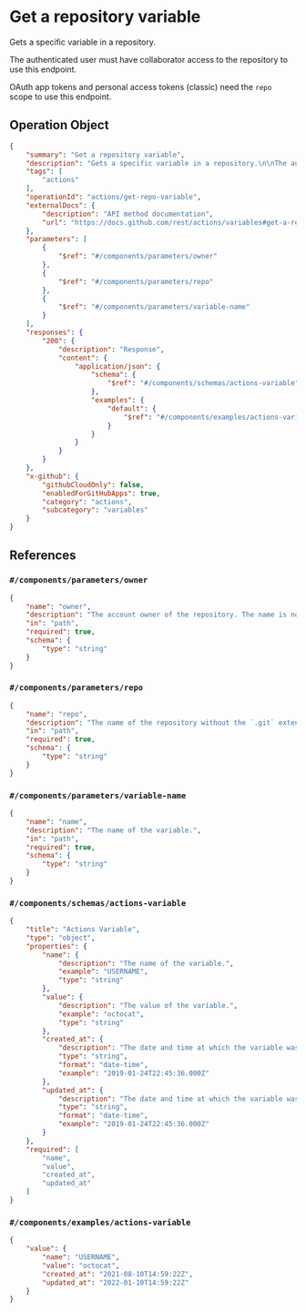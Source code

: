 # Get a repository variable

Gets a specific variable in a repository.

The authenticated user must have collaborator access to the repository to use this endpoint.

OAuth app tokens and personal access tokens (classic) need the `repo` scope to use this endpoint.

## Operation Object

```json
{
    "summary": "Get a repository variable",
    "description": "Gets a specific variable in a repository.\n\nThe authenticated user must have collaborator access to the repository to use this endpoint.\n\nOAuth app tokens and personal access tokens (classic) need the `repo` scope to use this endpoint.",
    "tags": [
        "actions"
    ],
    "operationId": "actions/get-repo-variable",
    "externalDocs": {
        "description": "API method documentation",
        "url": "https://docs.github.com/rest/actions/variables#get-a-repository-variable"
    },
    "parameters": [
        {
            "$ref": "#/components/parameters/owner"
        },
        {
            "$ref": "#/components/parameters/repo"
        },
        {
            "$ref": "#/components/parameters/variable-name"
        }
    ],
    "responses": {
        "200": {
            "description": "Response",
            "content": {
                "application/json": {
                    "schema": {
                        "$ref": "#/components/schemas/actions-variable"
                    },
                    "examples": {
                        "default": {
                            "$ref": "#/components/examples/actions-variable"
                        }
                    }
                }
            }
        }
    },
    "x-github": {
        "githubCloudOnly": false,
        "enabledForGitHubApps": true,
        "category": "actions",
        "subcategory": "variables"
    }
}
```

## References

### `#/components/parameters/owner`

```json
{
    "name": "owner",
    "description": "The account owner of the repository. The name is not case sensitive.",
    "in": "path",
    "required": true,
    "schema": {
        "type": "string"
    }
}
```

### `#/components/parameters/repo`

```json
{
    "name": "repo",
    "description": "The name of the repository without the `.git` extension. The name is not case sensitive.",
    "in": "path",
    "required": true,
    "schema": {
        "type": "string"
    }
}
```

### `#/components/parameters/variable-name`

```json
{
    "name": "name",
    "description": "The name of the variable.",
    "in": "path",
    "required": true,
    "schema": {
        "type": "string"
    }
}
```

### `#/components/schemas/actions-variable`

```json
{
    "title": "Actions Variable",
    "type": "object",
    "properties": {
        "name": {
            "description": "The name of the variable.",
            "example": "USERNAME",
            "type": "string"
        },
        "value": {
            "description": "The value of the variable.",
            "example": "octocat",
            "type": "string"
        },
        "created_at": {
            "description": "The date and time at which the variable was created, in ISO 8601 format':' YYYY-MM-DDTHH:MM:SSZ.",
            "type": "string",
            "format": "date-time",
            "example": "2019-01-24T22:45:36.000Z"
        },
        "updated_at": {
            "description": "The date and time at which the variable was last updated, in ISO 8601 format':' YYYY-MM-DDTHH:MM:SSZ.",
            "type": "string",
            "format": "date-time",
            "example": "2019-01-24T22:45:36.000Z"
        }
    },
    "required": [
        "name",
        "value",
        "created_at",
        "updated_at"
    ]
}
```

### `#/components/examples/actions-variable`

```json
{
    "value": {
        "name": "USERNAME",
        "value": "octocat",
        "created_at": "2021-08-10T14:59:22Z",
        "updated_at": "2022-01-10T14:59:22Z"
    }
}
```